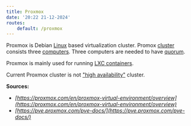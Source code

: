 ```yaml
---
title: Proxmox
date: '20:22 21-12-2024'
routes:
    default: /proxmox
---
```


Proxmox is Debian [Linux](/linux) based virtualization cluster. Promox [cluster](/https://pve.proxmox.com/pve-docs/chapter-pvecm.html) consists three [computers](/amd64-computers). Three computers are needed to have [quorum](/https://pve.proxmox.com/pve-docs/chapter-pvecm.html).

Proxmox is mainly used for running [LXC containers](/lxc).

Current Proxmox cluster is not ["high availability"](https://pve.proxmox.com/pve-docs/chapter-ha-manager.html) cluster.

**Sources:**

* _[https://proxmox.com/en/proxmox-virtual-environment/overview](https://proxmox.com/en/proxmox-virtual-environment/overview)_
* _[https://pve.proxmox.com/pve-docs/](https://pve.proxmox.com/pve-docs/)_